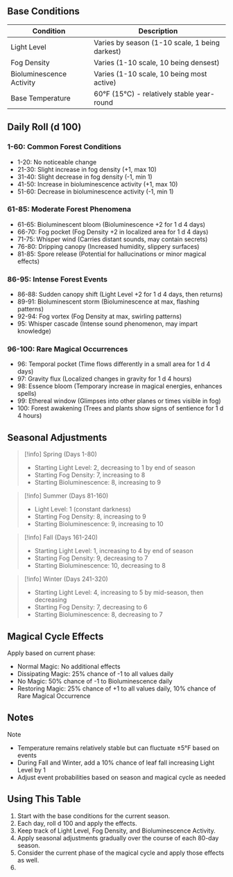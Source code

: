 
## Base Conditions

| Condition | Description |
|-----------|-------------|
| Light Level | Varies by season (1-10 scale, 1 being darkest) |
| Fog Density | Varies (1-10 scale, 10 being densest) |
| Bioluminescence Activity | Varies (1-10 scale, 10 being most active) |
| Base Temperature | 60°F (15°C) - relatively stable year-round |

## Daily Roll (d 100)

### 1-60: Common Forest Conditions
- 1-20: No noticeable change
- 21-30: Slight increase in fog density (+1, max 10)
- 31-40: Slight decrease in fog density (-1, min 1)
- 41-50: Increase in bioluminescence activity (+1, max 10)
- 51-60: Decrease in bioluminescence activity (-1, min 1)

### 61-85: Moderate Forest Phenomena
- 61-65: Bioluminescent bloom (Bioluminescence +2 for 1 d 4 days)
- 66-70: Fog pocket (Fog Density +2 in localized area for 1 d 4 days)
- 71-75: Whisper wind (Carries distant sounds, may contain secrets)
- 76-80: Dripping canopy (Increased humidity, slippery surfaces)
- 81-85: Spore release (Potential for hallucinations or minor magical effects)

### 86-95: Intense Forest Events
- 86-88: Sudden canopy shift (Light Level +2 for 1 d 4 days, then returns)
- 89-91: Bioluminescent storm (Bioluminescence at max, flashing patterns)
- 92-94: Fog vortex (Fog Density at max, swirling patterns)
- 95: Whisper cascade (Intense sound phenomenon, may impart knowledge)

### 96-100: Rare Magical Occurrences
- 96: Temporal pocket (Time flows differently in a small area for 1 d 4 days)
- 97: Gravity flux (Localized changes in gravity for 1 d 4 hours)
- 98: Essence bloom (Temporary increase in magical energies, enhances spells)
- 99: Ethereal window (Glimpses into other planes or times visible in fog)
- 100: Forest awakening (Trees and plants show signs of sentience for 1 d 4 hours)

## Seasonal Adjustments

> [!info] Spring (Days 1-80)
> - Starting Light Level: 2, decreasing to 1 by end of season
> - Starting Fog Density: 7, increasing to 8
> - Starting Bioluminescence: 8, increasing to 9

> [!info] Summer (Days 81-160)
> - Light Level: 1 (constant darkness)
> - Starting Fog Density: 8, increasing to 9
> - Starting Bioluminescence: 9, increasing to 10

> [!info] Fall (Days 161-240)
> - Starting Light Level: 1, increasing to 4 by end of season
> - Starting Fog Density: 9, decreasing to 7
> - Starting Bioluminescence: 10, decreasing to 8

> [!info] Winter (Days 241-320)
> - Starting Light Level: 4, increasing to 5 by mid-season, then decreasing
> - Starting Fog Density: 7, decreasing to 6
> - Starting Bioluminescence: 8, decreasing to 7

## Magical Cycle Effects

Apply based on current phase:

- Normal Magic: No additional effects
- Dissipating Magic: 25% chance of -1 to all values daily
- No Magic: 50% chance of -1 to Bioluminescence daily
- Restoring Magic: 25% chance of +1 to all values daily, 10% chance of Rare Magical Occurrence

## Notes

> [!note]
> - Temperature remains relatively stable but can fluctuate ±5°F based on events
> - During Fall and Winter, add a 10% chance of leaf fall increasing Light Level by 1
> - Adjust event probabilities based on season and magical cycle as needed

## Using This Table

1. Start with the base conditions for the current season.
2. Each day, roll d 100 and apply the effects.
3. Keep track of Light Level, Fog Density, and Bioluminescence Activity.
4. Apply seasonal adjustments gradually over the course of each 80-day season.
5. Consider the current phase of the magical cycle and apply those effects as well.
6. 